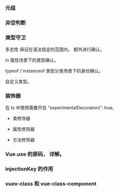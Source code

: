 ### 元组

### 非空判断

### 类型守卫

多态性
保证在语法规定的范围内， 额外进行确认。

in 属性场景下的类型确认。

typeof / instanceof 类型分类场景下的身份确认。

自定义类型。

### 装饰器

在 ts 中使用需要开启 "experimentalDecorators": true,

- 类修饰器

- 属性修饰器
- 方法修饰器

### Vue.use 的原码， 详解。

### injectionKey 的作用

### vuex-class 和 vue-class-component
